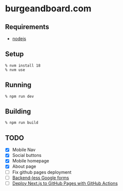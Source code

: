 # burgeandboard.com

## Requirements

* [nodejs](https://nodejs.org)

## Setup

```
% nvm install 18
% nvm use
```

## Running

```
% npm run dev
```

## Building

```
% npm run build
```

## TODO
* [x] Mobile Nav
* [x] Social buttons
* [x] Mobile homepage
* [x] About page
* [ ] Fix github pages deployment
* [ ] [Backend-less Google forms](https://medium.com/swlh/creating-a-backend-less-contact-form-using-google-forms-852157dcbdbb)
* [ ] [Deploy Next.js to GitHub Pages with GitHub Actions](https://github.com/gregrickaby/nextjs-github-pages)
